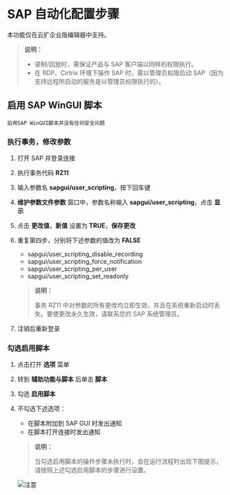 # SAP 自动化配置步骤

本功能仅在云扩企业版编辑器中支持。

> **说明：**
>
>- 录制/回放时，需保证产品与 SAP 客户端以同样的权限执行。
>- 在 RDP、Cirtrix 环境下操作 SAP 时，需以管理员权限启动 SAP（因为支持远程所启动的服务是以管理员权限执行的）。

## 启用 SAP WinGUI 脚本 
`启用SAP WinGUI脚本并没有任何安全问题`
### 执行事务，修改参数
1. 打开 SAP 并登录连接
2. 执行事务代码 **RZ11**
3. 输入参数名 **sapgui/user_scripting**，按下回车键
4. **维护参数文件参数** 窗口中，参数名称输入 **sapgui/user_scripting**，点击 **显示**
5. 点击 **更改值**，**新值** 设置为 **TRUE**，**保存更改**
5. 重复第四步，分别将下述参数的值改为 **FALSE**
    - sapgui/user\_scripting\_disable\_recording
    - sapgui/user\_scripting\_force\_notification
    - sapgui/user\_scripting\_per\_user
    - sapgui/user\_scripting\_set\_readonly

    > **说明：**
    >
    > 事务 RZ11 中对参数的所有更改均立即生效，并且在系统重新启动时丢失。要使更改永久生效，请联系您的 SAP 系统管理员。

6. 注销后重新登录 

### 勾选启用脚本 
1. 点击打开 **选项** 菜单
2. 转到 **辅助功能与脚本** 后单击 **脚本**
3. 勾选 **启用脚本**
4. 不勾选下述选项：
    - 在脚本附加到 SAP GUI 时发出通知
    - 在脚本打开连接时发出通知

     > **说明：**
    >
    > 当勾选启用脚本的操作步骤未执行时，会在运行流程时出现下图提示，请按照上述勾选启用脚本的步骤进行设置。
    
    ![注意](https://docimages.blob.core.chinacloudapi.cn/images/Amanda/SAPWarning.png)